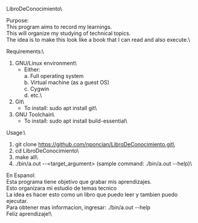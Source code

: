 LibroDeConocimiento\

Purpose:\
This program aims to record my learnings.\
This will organize my studying of technical topics.\
The idea is to make this look like a book that I can read and also execute.\

Requirements:\
1. GNU/Linux environment\
    - Either:\
        a. Full operating system\
        b. Virtual machine (as a guest OS)\
        c. Cygwin\
        d. etc.\
2. Git\
    - To install: sudo apt install git\
3. GNU Toolchain\
    - To install: sudo apt install build-essential\

Usage:\
1. git clone https://github.com/nponcian/LibroDeConocimiento.git\
2. cd LibroDeConocimiento\
3. make all\
4. ./bin/a.out --<target_argument> (sample command: ./bin/a.out --help)\

En Espanol:\
Esta programa tiene objetivo que grabar mis aprendizajes.\
Esto organizara mi estudio de temas tecnico\
La idea es hacer esto como un libro que puedo leer y tambien puedo ejecutar.\
Para obtener mas informacion, ingresar: ./bin/a.out --help\
Feliz aprendizaje!\
